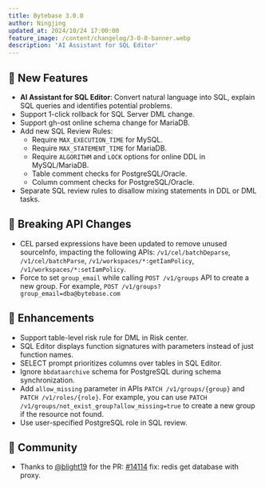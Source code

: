 ```yaml
---
title: Bytebase 3.0.0
author: Ningjing
updated_at: 2024/10/24 17:00:00
feature_image: /content/changelog/3-0-0-banner.webp
description: 'AI Assistant for SQL Editor'
---
```


## 🚀 New Features

- **AI Assistant for SQL Editor**: Convert natural language into SQL, explain SQL queries and identifies potential problems.
- Support 1-click rollback for SQL Server DML change.
- Support gh-ost online schema change for MariaDB.
- Add new SQL Review Rules:
  - Require `MAX_EXECUTION_TIME` for MySQL.
  - Require `MAX_STATEMENT_TIME` for MariaDB.
  - Require `ALGORITHM` and `LOCK` options for online DDL in MySQL/MariaDB.
  - Table comment checks for PostgreSQL/Oracle.
  - Column comment checks for PostgreSQL/Oracle.
- Separate SQL review rules to disallow mixing statements in DDL or DML tasks.

## 🔔 Breaking API Changes

- CEL parsed expressions have been updated to remove unused sourceInfo, impacting the following APIs: `/v1/cel/batchDeparse`, `/v1/cel/batchParse`, `/v1/workspaces/*:getIamPolicy`, `/v1/workspaces/*:setIamPolicy`.
- Force to set `group_email` while calling `POST /v1/groups` API to create a new group. For example, `POST /v1/groups?group_email=dba@bytebase.com`

## 🎄 Enhancements

- Support table-level risk rule for DML in Risk center.
- SQL Editor displays function signatures with parameters instead of just function names.
- SELECT prompt prioritizes columns over tables in SQL Editor.
- Ignore `bbdataarchive` schema for PostgreSQL during schema synchronization.
- Add `allow_missing` parameter in APIs `PATCH /v1/groups/{group}` and `PATCH /v1/roles/{role}`. For example, you can use `PATCH /v1/groups/not_exist_group?allow_missing=true` to create a new group if the resource not found.
- Use user-specified PostgreSQL role in SQL review.

## 🎠 Community

- Thanks to [@blight19](https://github.com/blight19) for the PR: [#14114](https://github.com/bytebase/bytebase/pull/14114) fix: redis get database with proxy.

<IncludeBlock url="/docs/get-started/install/install-upgrade"></IncludeBlock>
